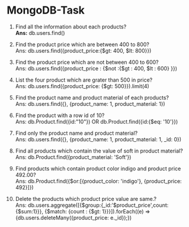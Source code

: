 # MongoDB-Task
1)	Find all the information about each products?<br/>
<b>Ans:</b> db.users.find()

2)	Find the product price which are between 400 to 800?<br/>
Ans: db.users.find({product_price:{$gt: 400, $lt: 800}})

3)	Find the product price which are not between 400 to 600?<br/>
Ans: db.users.find({product_price : {$not :{$gt : 400, $lt : 600} }})

4)	List the four product which are grater than 500 in price?<br/>
Ans: db.users.find({product_price: {$gt: 500}}).limit(4)

5)	Find the product name and product material of each products?<br/>
Ans: db.users.find({}, {product_name: 1, product_material: 1})

6)	Find the product with a row id of 10?<br/>
Ans: db.Product.find({id:"10"})  OR  db.Product.find({id:{$eq: '10'}})

7)	Find only the product name and product material?<br/>
Ans: db.users.find({}, {product_name: 1, product_material: 1, _id: 0})

8)	Find all products which contain the value of soft in product material?<br/>
Ans: db.Product.find({product_material: 'Soft'})

9)	Find products which contain product color indigo  and product price 492.00?<br/>
Ans: db.Product.find({$or:[{product_color: 'indigo'}, {product_price: 492}]})

10)	Delete the products which product price value are same.?<br/>
Ans:
db.users.aggregate([{$group:{_id:'$product_price',count:{$sum:1}}},
{$match: {count : {$gt: 1}}}]).forEach((e) => {db.users.deleteMany({product_price: e._id});})














